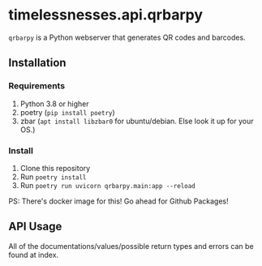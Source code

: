 # timelessnesses.api.qrbarpy

`qrbarpy` is a Python webserver that generates QR codes and barcodes.

## Installation

### Requirements

1. Python 3.8 or higher
2. poetry (`pip install poetry`)
3. zbar (`apt install libzbar0` for ubuntu/debian. Else look it up for your OS.)

### Install

1. Clone this repository
2. Run `poetry install`
3. Run `poetry run uvicorn qrbarpy.main:app --reload`  

PS: There's docker image for this! Go ahead for Github Packages!

## API Usage

All of the documentations/values/possible return types and errors can be found at index.
